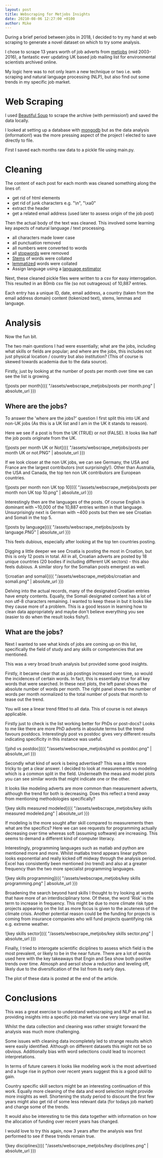 ```yaml
---
layout: post
title: Webscraping for Metjobs Insights
date: 20210-08-06 12:27:00 +0100
author: Mike
---
```


During a brief period between jobs in 2018, I decided to try my hand at web scraping to generate a novel dataset on which to try some analysis.

I chose to scrape 13 years worth of job adverts from [metjobs][metjobs] (mid 2003-2016), a fantastic ever updating UK based job mailing list for environmental scientists archived online.

My logic here was to not only learn a new technique or two i.e. web scraping and natural language processing (NLP), but also find out some trends in my specific job market.

# Web Scraping

I used [Beautiful Soup][Beautiful Soup] to scrape the archive (with permission!) and saved the data locally.

I looked at setting up a database with [mongodb][mongodb] but as the data analysis (information!) was the more pressing aspect of the project I elected to save directly to file.

First I saved each months raw data to a pickle file using main.py.

# Cleaning

The content of each post for each month was cleaned something along the lines of:
  + get rid of html elements
  + get rid of junk characters e.g. "\\n", "\\xa0"
  + extract the header
  + get a related email address (used later to assess origin of the job post)

Then the actual body of the text was cleaned. This involved some learning key aspects of natural language / text processing.
  + all characters made lower case
  + all punctuation removed
  + all numbers were converted to words
  + all [stopwords][stopwords] were removed
  + [Stems][stems] of words were collated
  + [lemmatized][lemmas] words were collated
  + Assign language using a [language estimator][language estimator]

Next, these cleaned pickle files were written to a csv for easy interrogation. This resulted in an 80mb csv file (so not outrageous) of 10,887 entries.

Each entry has a unique ID, date, email address, a country (taken from the email address domain) content (tokenized text), stems, lemmas and language.

# Analysis

Now the fun bit.

The two main questions I had were essentially; what are the jobs, including what skills or fields are popular; and where are the jobs, this includes not just physical location / country but also institution? (This of course is skewed towards academia due to the data source).

Firstly, just by looking at the number of posts per month over time we can see the list is growing.

![posts per month]({{ "/assets/webscrape_metjobs/posts per month.png" | absolute_url }})

## Where are the jobs?

To answer the 'where are the jobs?' question I first split this into UK and non-UK jobs (As this is a UK list and I am in the UK it stands to reason).

Here we see if a post is from the UK (TRUE) or not (FALSE). It looks like half the job posts originate from the UK.

![posts per month UK or Not]({{ "/assets/webscrape_metjobs/posts per month UK or not.PNG" | absolute_url }})

If we look closer at the non UK jobs, we can see Germany, the USA and France are the largest contributors (not surprisingly!). Other than Australia, the USA and Canada, the top ten non UK contributors are European countries.

![posts per month non UK top 10]({{ "/assets/webscrape_metjobs/posts per month non UK top 10.png" | absolute_url }})

Interestingly then are the languages of the posts. Of course English is dominant with ~10,000 of the 10,887 entries written in that language. Unsurprisingly next is German with ~400 posts but then we see Croatian and Somali in the top 5.

![posts by language]({{ "/assets/webscrape_metjobs/posts by language.PNG" | absolute_url }})

This feels dubious, especially after looking at the top ten countries posting.

Digging a little deeper we see Croatia is posting the most in Croation, but this is only 12 posts in total. All in all, Croatian adverts are posted by 18 unique countries (20 bodies if including different UK sectors) - this also feels dubious. A similar story for the Somalian posts emergest as well.

![croatian and somali]({{ "/assets/webscrape_metjobs/croatian and somali.png" | absolute_url }})

Delving into the actual records, many of the designated Croatian entries have empty contents. Equally, the Somali designated content has a lot of non utf-8 characters remaining. I wanted to keep these in but it looks like they cause more of a problem. This is a good lesson in learning how to clean data appropriately and maybe don't believe everything you see (easier to do when the result looks fishy!).

## What are the jobs?

Next I wanted to see what kinds of jobs are coming up on this list, specifically the field of study and any skills or competencies that are mentioned.

This was a very broad brush analysis but provided some good insights.

Firstly, it became clear that as job postings increased over time, so would the incidences of certain words. In fact, this is essentially true for all key words that were searched. In these next plots, the left panel shows the absolute number of words per month. The right panel shows the number of words per month normalized to the total number of posts that month to tease out the trend.

You will see a linear trend fitted to all data. This of course is not always applicable.

Firstly just to check is the list working better for PhDs or post-docs? Looks to me like there are more PhD adverts in absolute terms but the trend favours postdocs. Interestingly post vs postdoc gives very different results indicating specificity in this instance was useful.

![phd vs postdoc]({{ "/assets/webscrape_metjobs/phd vs postdoc.png" | absolute_url }})

Secondly what kind of work is being advertised? This was a little more tricky to get a clear answer. I decided to look at measurements vs modeling which is a common split in the field. Underneath the meas and model plots you can see similar words that might indicate one or the other.

It looks like modeling adverts are more common than measurement adverts, although the trend for both is decreasing. Does this reflect a trend away from mentioning methodologies specifically?

![key skills measured modeled]({{ "/assets/webscrape_metjobs/key skills measured modeled.png" | absolute_url }})

If modeling is the more sought after skill compared to measurements then what are the specifics? Here we can see requests for programming actually decreasing over time whereas soft (assuming software) are increasing. This seems to demand a different kind of computer literacy.

Interestingly, programming languages such as matlab and python are mentioned more and more. Whilst matlabs trend appears linear python looks exponential and really kicked off midway through the analysis period. Excel has consistently been mentioned (no trend) and also at a greater frequency than the two more specialist programming languages.

![key skills programming]({{ "/assets/webscrape_metjobs/key skills programming.png" | absolute_url }})

Broadening the search beyond hard skills I thought to try looking at words that have more of an interdisciplinary tone. Of these, the word 'Risk' is the term to increase in frequency. This might be due to more climate risk type projects appearing on the list as more focus is given to the acuteness of the climate crisis. Another potential reason could be the funding for projects is coming from insurance companies who will fund projects quantifying risk e.g. extreme weather.

![key skills sector]({{ "/assets/webscrape_metjobs/key skills sector.png" | absolute_url }})

Finally, I tried to interogate  scientific diciplines to assess which field is the most prevalent, or likely to be in the near future. There are a lot of words used here with the key takeaways that Engin and Sea show both positive trends over time. Atmosph and aersol show a reduction and leveling off, likely due to the diversification of the list from its early days. 

The plot of these data is posted at the end of the article.

# Conclusions

This was a great exercise to understand  webscraping and NLP as well as providing insights into a specific job market via one very large email list.

Whilst the data collection and cleaning was rather straight forward the analysis was much more challenging.

Some issues with cleaning data incompletely led to strange results which were easily identified. Although on different datasets this might not be so obvious. Additionally bias with word selections could lead to incorrect interpretations.

In terms of future careers it looks like modeling work is the most advertised and a huge rise in python over recent years suggest this is a good skill to gain.

Country specific skill sectors might be an interesting continuation of this work. Equally more cleaning of the data and word selection might provide more insights as well. Shortening the study period to discount the first few years might also get rid of some less relevant data (for todays job market) and change some of the trends.

It would also be interesting to tie this data together with information on how the allocation of funding over recent years has changed.

I would love to try this again, now 3 years after the analysis was first performed to see if these trends remain true.





![key disciplines]({{ "/assets/webscrape_metjobs/key disciplines.png" | absolute_url }})

[metjobs]:https://www.lists.rdg.ac.uk/mailman/listinfo/met-jobs
[Beautiful Soup]:https://beautiful-soup-4.readthedocs.io/en/latest/
[mongodb]:https://www.mongodb.com/
[stopwords]:https://en.wikipedia.org/wiki/Stop_word
[stems]:https://stackoverflow.com/questions/1787110/what-is-the-difference-between-lemmatization-vs-stemming
[lemmas]:https://stackoverflow.com/questions/1787110/what-is-the-difference-between-lemmatization-vs-stemming
[language estimator]:https://pypi.org/project/langdetect/
